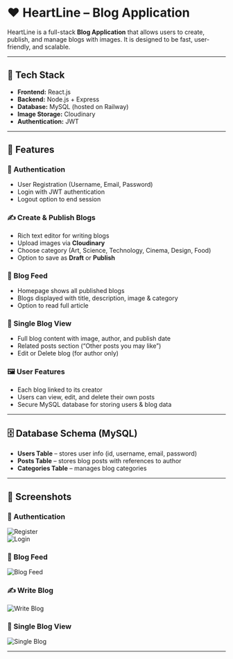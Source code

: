 # ❤️ HeartLine – Blog Application  

HeartLine is a full-stack **Blog Application** that allows users to create, publish, and manage blogs with images. It is designed to be fast, user-friendly, and scalable.  

---

## 🚀 Tech Stack  
- **Frontend:** React.js  
- **Backend:** Node.js + Express  
- **Database:** MySQL (hosted on Railway)  
- **Image Storage:** Cloudinary  
- **Authentication:** JWT  

---

## 🔑 Features  

### 👤 Authentication  
- User Registration (Username, Email, Password)  
- Login with JWT authentication  
- Logout option to end session  

### ✍️ Create & Publish Blogs  
- Rich text editor for writing blogs  
- Upload images via **Cloudinary**  
- Choose category (Art, Science, Technology, Cinema, Design, Food)  
- Option to save as **Draft** or **Publish**  

### 📰 Blog Feed  
- Homepage shows all published blogs  
- Blogs displayed with title, description, image & category  
- Option to read full article  

### 📄 Single Blog View  
- Full blog content with image, author, and publish date  
- Related posts section (“Other posts you may like”)  
- Edit or Delete blog (for author only)  

### 🖼️ User Features  
- Each blog linked to its creator  
- Users can view, edit, and delete their own posts  
- Secure MySQL database for storing users & blog data  

---

## 🗄️ Database Schema (MySQL)  
- **Users Table** – stores user info (id, username, email, password)  
- **Posts Table** – stores blog posts with references to author  
- **Categories Table** – manages blog categories  

---


## 📸 Screenshots  

### 🔑 Authentication  
![Register](https://github.com/user-attachments/assets/63ac04fc-cd2b-473e-aa50-3063dcf5e306)  
![Login](https://github.com/user-attachments/assets/ADjxVWc6K4QEVPWriQGZfe)  

### 📰 Blog Feed  
![Blog Feed](https://github.com/user-attachments/assets/KnB5vFvc6jHyXahNyvxMHd)  

### ✍️ Write Blog  
![Write Blog](https://github.com/user-attachments/assets/1rf5HaaPP8c9AiuKKsQ7QK)  

### 📄 Single Blog View  
![Single Blog](https://github.com/user-attachments/assets/C6jy1CWtwxh1hr7w2Cnoyr)  

---

